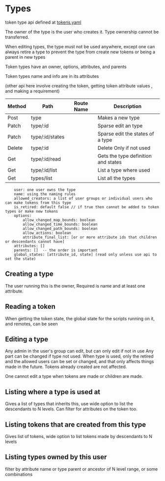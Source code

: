 #  Types

token type api defined at [tokens.yaml](../../../api-docs/tokens.yaml)

The owner of the type is the user who creates it. Type ownership cannot be transferred.

When editing types, the type must not be used anywhere, except one can always retire a type to prevent
the type from create new tokens or being a parent in new types


Token types have an owner, options, attributes, and parents

Token types name and info are in its attributes

(other api here involve creating the token, getting token attribute values , and making a requirement)

| Method | Path            | Route Name | Description                         |
|--------|-----------------|------------|-------------------------------------|
| Post   | type            |            | Makes a new type                    |
| Patch  | type/:id        |            | Sparse edit an type                 |
| Patch  | type/:id/states |            | Sparse edit the states of a type    |
| Delete | type/:id        |            | Delete Only if not used             |
| Get    | type/:id/read   |            | Gets the type definition and states |
| Get    | type/:id/list   |            | List a type where used              |
| Get    | types/list      |            | List all the types                  |

    
        user: one user owns the type
        name: using the naming rules
        allowed_creators: a list of user groups or individual users who can make tokens from this type
        is_retired: default false // if true then cannot be added to token types or make new tokens
        options:
            allow_changed_map_bounds: boolean
            allow_changed_time_bounds: boolean
            allow_changed_path_bounds: boolean
            allow_actions: boolean
            attribute_final_list: [or or more attribute ids that children or descendants cannot have]
        attributes: []
        parents: []  -- the order is important
        global_states: [attribute_id, state] (read only unless use api to set the state)


## Creating a type
The user running this is the owner,
Required is name and at least one attribute.

## Reading a token

When getting the token state, the global state for the scripts running on it, and remotes, can be seen


## Editing a type

Any admin in the user's group can edit, but can only edit if not in use
Any part can be changed if type not used.
When type is used, only the retired  and the allowed users can be set or changed,
and that only affects things made in the future. Tokens already created are not affected.

One cannot edit a type when tokens are made or children are made.



## Listing where a type is used at

Gives a list of types that inherits this, use wide option to list the descendants to N levels.
Can filter for attributes on the token too. 

## Listing tokens that are created from this type

Gives list of tokens, wide option to list tokens made by descendants to N levels

## Listing types owned by this user

filter by attribute name or type parent or ancestor of N level range, or some combinations

